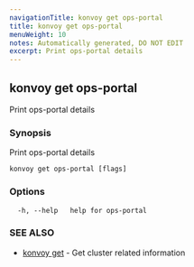 ```yaml
---
navigationTitle: konvoy get ops-portal
title: konvoy get ops-portal
menuWeight: 10
notes: Automatically generated, DO NOT EDIT
excerpt: Print ops-portal details
---
```


## konvoy get ops-portal

Print ops-portal details

### Synopsis

Print ops-portal details

```
konvoy get ops-portal [flags]
```

### Options

```
  -h, --help   help for ops-portal
```

### SEE ALSO

* [konvoy get](../)	 - Get cluster related information


